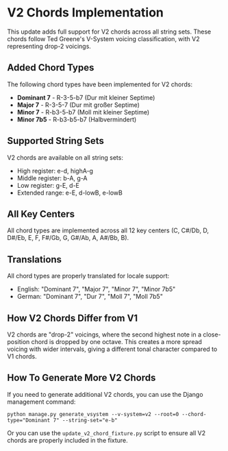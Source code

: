 # V2 Chords Implementation

This update adds full support for V2 chords across all string sets. These chords follow Ted Greene's V-System voicing classification, with V2 representing drop-2 voicings.

## Added Chord Types

The following chord types have been implemented for V2 chords:

- **Dominant 7** - R-3-5-b7 (Dur mit kleiner Septime)
- **Major 7** - R-3-5-7 (Dur mit großer Septime)
- **Minor 7** - R-b3-5-b7 (Moll mit kleiner Septime)
- **Minor 7b5** - R-b3-b5-b7 (Halbvermindert)

## Supported String Sets

V2 chords are available on all string sets:

- High register: e-d, highA-g
- Middle register: b-A, g-A
- Low register: g-E, d-E
- Extended range: e-E, d-lowB, e-lowB

## All Key Centers

All chord types are implemented across all 12 key centers (C, C#/Db, D, D#/Eb, E, F, F#/Gb, G, G#/Ab, A, A#/Bb, B).

## Translations

All chord types are properly translated for locale support:
- English: "Dominant 7", "Major 7", "Minor 7", "Minor 7b5"
- German: "Dominant 7", "Dur 7", "Moll 7", "Moll 7b5"

## How V2 Chords Differ from V1

V2 chords are "drop-2" voicings, where the second highest note in a close-position chord is dropped by one octave.
This creates a more spread voicing with wider intervals, giving a different tonal character compared to V1 chords.

## How To Generate More V2 Chords

If you need to generate additional V2 chords, you can use the Django management command:

```
python manage.py generate_vsystem --v-system=v2 --root=0 --chord-type="Dominant 7" --string-set="e-b"
```

Or you can use the `update_v2_chord_fixture.py` script to ensure all V2 chords are properly included in the fixture.
